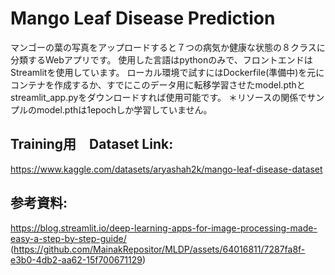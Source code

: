 # Mango Leaf Disease Prediction
マンゴーの葉の写真をアップロードすると７つの病気か健康な状態の８クラスに分類するWebアプリです。
使用した言語はpythonのみで、フロントエンドはStreamlitを使用しています。
ローカル環境で試すにはDockerfile(準備中)を元にコンテナを作成するか、すでにこのデータ用に転移学習させたmodel.pthとstreamlit_app.pyをダウンロードすれば使用可能です。
＊リソースの関係でサンプルのmodel.pthは1epochしか学習していません。

## Training用　Dataset Link:
https://www.kaggle.com/datasets/aryashah2k/mango-leaf-disease-dataset

## 参考資料:
https://blog.streamlit.io/deep-learning-apps-for-image-processing-made-easy-a-step-by-step-guide/
(https://github.com/MainakRepositor/MLDP/assets/64016811/7287fa8f-e3b0-4db2-aa62-15f700671129)